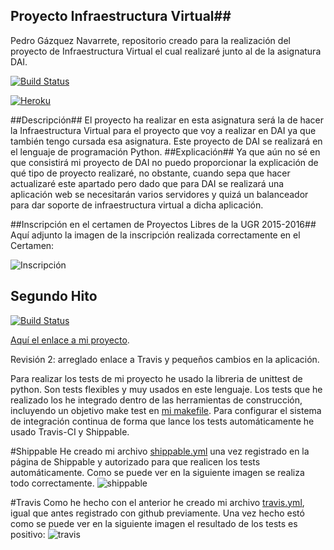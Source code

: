 ## Proyecto Infraestructura Virtual##
Pedro Gázquez Navarrete, repositorio creado para la realización del proyecto de Infraestructura Virtual el cual realizaré junto al de la asignatura DAI.

[![Build Status](https://travis-ci.org/pedrogazquez/Proyecto-IV.svg?branch=master)](https://travis-ci.org/pedrogazquez/Proyecto-IV)

[![Heroku](https://www.herokucdn.com/deploy/button.png)](https://warm-sands-2560.herokuapp.com/)

##Descripción##
El proyecto ha realizar en esta asignatura será la de hacer la Infraestructura Virtual para el proyecto que voy a realizar en DAI ya que también tengo cursada esa asignatura. Este proyecto de DAI se realizará en el lenguaje de programación Python.
##Explicación##
Ya que aún no sé en que consistirá mi proyecto de DAI no puedo proporcionar la explicación de qué tipo de proyecto realizaré, no obstante, cuando sepa que hacer actualizaré este apartado pero dado que para DAI se realizará una aplicación web se necesitarán varios servidores y quizá un balanceador para dar soporte de infraestructura virtual a dicha aplicación.

##Inscripción en el certamen de Proyectos Libres de la UGR 2015-2016##
Aquí adjunto la imagen de la inscripción realizada correctamente en el Certamen:

![Inscripción](http://i1042.photobucket.com/albums/b422/Pedro_Gazquez_Navarrete/InscripcionUGR_zpsgkjszv6h.png)


## Segundo Hito

[![Build Status](https://travis-ci.org/pedrogazquez/Proyecto-IV.svg?branch=master)](https://travis-ci.org/pedrogazquez/Proyecto-IV)

[Aquí el enlace a mi proyecto](https://github.com/pedrogazquez/Proyecto-IV). 

Revisión 2: arreglado enlace a Travis y pequeños cambios en la aplicación.

Para realizar los tests de mi proyecto he usado la libreria de unittest de python. Son tests flexibles y muy usados en este lenguaje. Los tests que he realizado los he integrado dentro de las herramientas de construcción, incluyendo un objetivo make test en [mi makefile](https://github.com/pedrogazquez/Proyecto-IV/blob/master/makefile). Para configurar el sistema de integración continua de forma que lance los tests automáticamente he usado Travis-CI y Shippable.

#Shippable
He creado mi archivo [shippable.yml](https://github.com/pedrogazquez/Proyecto-IV/blob/master/shippable.yml) una vez registrado en la página de Shippable y autorizado para que realicen los tests automáticamente. Como se puede ver en la siguiente imagen se realiza todo correctamente.
![shippable](http://i1042.photobucket.com/albums/b422/Pedro_Gazquez_Navarrete/ship_zpskdghgjx4.png)


#Travis
Como he hecho con el anterior he creado mi archivo [travis.yml](https://github.com/pedrogazquez/Proyecto-IV/blob/master/.travis.yml), igual que antes registrado con github previamente. Una vez hecho estó como se puede ver en la siguiente imagen el resultado de los tests es positivo:
![travis](http://i1042.photobucket.com/albums/b422/Pedro_Gazquez_Navarrete/trav_zpshehbyrb0.png)

